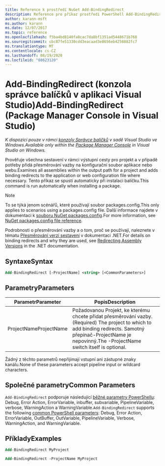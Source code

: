 ```yaml
---
title: Reference k prostředí NuGet Add-BindingRedirect
description: Reference pro příkaz prostředí PowerShell Add-BindingRedirect v konzole správce balíčků NuGet v aplikaci Visual Studio.
author: karann-msft
ms.author: karann
ms.date: 12/07/2017
ms.topic: reference
ms.openlocfilehash: f5ba4bd8140fa8cac7da8bf1351ad5448671b768
ms.sourcegitcommit: cbc87fe51330cdd3eacaad3e8656eb4258882fc7
ms.translationtype: MT
ms.contentlocale: cs-CZ
ms.lasthandoff: 08/19/2020
ms.locfileid: "88623120"
---
```

# <a name="add-bindingredirect-package-manager-console-in-visual-studio"></a><span data-ttu-id="50ef8-103">Add-BindingRedirect (konzola správce balíčků v aplikaci Visual Studio)</span><span class="sxs-lookup"><span data-stu-id="50ef8-103">Add-BindingRedirect (Package Manager Console in Visual Studio)</span></span>

<span data-ttu-id="50ef8-104">*K dispozici pouze v rámci [konzoly Správce balíčků](../../consume-packages/install-use-packages-powershell.md) v sadě Visual Studio ve Windows.*</span><span class="sxs-lookup"><span data-stu-id="50ef8-104">*Available only within the [Package Manager Console](../../consume-packages/install-use-packages-powershell.md) in Visual Studio on Windows.*</span></span>

<span data-ttu-id="50ef8-105">Prověřuje všechna sestavení v rámci výstupní cesty pro projekt a v případě potřeby přidá přesměrování vazby na konfigurační soubor aplikace nebo webu.</span><span class="sxs-lookup"><span data-stu-id="50ef8-105">Examines all assemblies within the output path for a project and adds binding redirects to the application or web configuration file where necessary.</span></span> <span data-ttu-id="50ef8-106">Tento příkaz se spustí automaticky při instalaci balíčku.</span><span class="sxs-lookup"><span data-stu-id="50ef8-106">This command is run automatically when installing a package.</span></span>

> [!NOTE]
> <span data-ttu-id="50ef8-107">To se týká jenom scénářů, které používají soubor packages.config.</span><span class="sxs-lookup"><span data-stu-id="50ef8-107">This only applies to scenarios using a packages.config file.</span></span> <span data-ttu-id="50ef8-108">Další informace najdete v dokumentaci k [souboru NuGet packages.config](~/reference/packages-config.md).</span><span class="sxs-lookup"><span data-stu-id="50ef8-108">For more information, see [NuGet packages.config file reference](~/reference/packages-config.md).</span></span>

<span data-ttu-id="50ef8-109">Podrobnosti o přesměrování vazby a o tom, proč se používají, naleznete v tématu [Přesměrování verzí sestavení](/dotnet/framework/configure-apps/redirect-assembly-versions) v dokumentaci .NET.</span><span class="sxs-lookup"><span data-stu-id="50ef8-109">For details on binding redirects and why they are used, see [Redirecting Assembly Versions](/dotnet/framework/configure-apps/redirect-assembly-versions) in the .NET documentation.</span></span>

## <a name="syntax"></a><span data-ttu-id="50ef8-110">Syntaxe</span><span class="sxs-lookup"><span data-stu-id="50ef8-110">Syntax</span></span>

```ps
Add-BindingRedirect [-ProjectName] <string> [<CommonParameters>]
```

## <a name="parameters"></a><span data-ttu-id="50ef8-111">Parametry</span><span class="sxs-lookup"><span data-stu-id="50ef8-111">Parameters</span></span>

| <span data-ttu-id="50ef8-112">Parametr</span><span class="sxs-lookup"><span data-stu-id="50ef8-112">Parameter</span></span> | <span data-ttu-id="50ef8-113">Popis</span><span class="sxs-lookup"><span data-stu-id="50ef8-113">Description</span></span> |
| --- | --- |
| <span data-ttu-id="50ef8-114">ProjectName</span><span class="sxs-lookup"><span data-stu-id="50ef8-114">ProjectName</span></span> | <span data-ttu-id="50ef8-115">Požadovanou Projekt, ke kterému chcete přidat přesměrování vazby.</span><span class="sxs-lookup"><span data-stu-id="50ef8-115">(Required) The project to which to add binding redirects.</span></span> <span data-ttu-id="50ef8-116">Samotný přepínač-ProjectName je nepovinný.</span><span class="sxs-lookup"><span data-stu-id="50ef8-116">The -ProjectName switch itself is optional.</span></span> |

<span data-ttu-id="50ef8-117">Žádný z těchto parametrů nepřijímají vstupní ani zástupné znaky kanálu.</span><span class="sxs-lookup"><span data-stu-id="50ef8-117">None of these parameters accept pipeline input or wildcard characters.</span></span>

## <a name="common-parameters"></a><span data-ttu-id="50ef8-118">Společné parametry</span><span class="sxs-lookup"><span data-stu-id="50ef8-118">Common Parameters</span></span>

<span data-ttu-id="50ef8-119">`Add-BindingRedirect` podporuje následující [běžné parametry PowerShellu](https://go.microsoft.com/fwlink/?LinkID=113216): Debug, Error Action, ErrorVariable, inbuffer, subvariable, PipelineVariable, verbose, WarningAction a WarningVariable.</span><span class="sxs-lookup"><span data-stu-id="50ef8-119">`Add-BindingRedirect` supports the following [common PowerShell parameters](https://go.microsoft.com/fwlink/?LinkID=113216): Debug, Error Action, ErrorVariable, OutBuffer, OutVariable, PipelineVariable, Verbose, WarningAction, and WarningVariable.</span></span>

## <a name="examples"></a><span data-ttu-id="50ef8-120">Příklady</span><span class="sxs-lookup"><span data-stu-id="50ef8-120">Examples</span></span>

```ps
Add-BindingRedirect MyProject

Add-BindingRedirect -ProjectName MyProject
```
